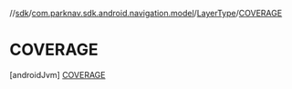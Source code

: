 //[sdk](../../../../index.md)/[com.parknav.sdk.android.navigation.model](../../index.md)/[LayerType](../index.md)/[COVERAGE](index.md)



# COVERAGE  
 [androidJvm] [COVERAGE](index.md)  
   

